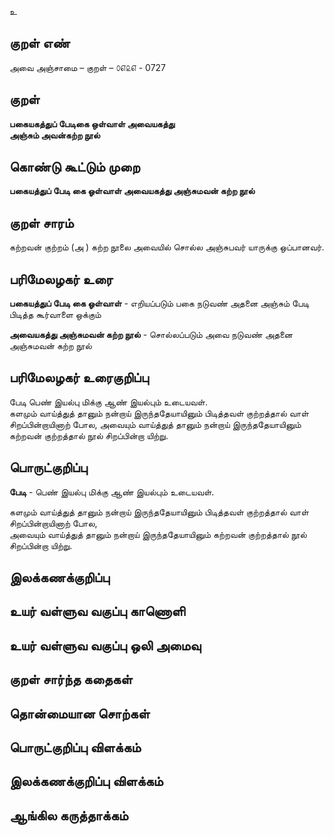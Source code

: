 உ

## குறள் எண் 

அவை அஞ்சாமை  – குறள் – ௦௭௨௭ - 0727  

## குறள் 

**பகையகத்துப் பேடிகை ஒள்வாள் அவையகத்து  
அஞ்சும் அவன்கற்ற நூல்**  

## கொண்டு கூட்டும் முறை

**பகையத்துப் பேடி கை ஓள்வாள் அவையகத்து அஞ்சுமவன் கற்ற நூல்**

## குறள் சாரம் 

கற்றவன் குற்றம்  (அ ) கற்ற நூலை அவையில் சொல்ல அஞ்சுபவர் யாருக்கு ஒப்பானவர்.  

## பரிமேலழகர் உரை

**பகையத்துப் பேடி கை ஓள்வாள்** - எறியப்படும் பகை நடுவண் அதனை அஞ்சும் பேடி பிடித்த கூர்வாளை ஒக்கும்  

**அவையகத்து அஞ்சுமவன் கற்ற நூல்** - சொல்லப்படும் அவை நடுவண் அதனை அஞ்சுமவன் கற்ற நூல்   

## பரிமேலழகர் உரைகுறிப்பு   

பேடி பெண் இயல்பு மிக்கு ஆண் இயல்பும் உடையவள்.  
களமும் வாய்த்துத் தானும் நன்றாய் இருந்ததேயாயினும் பிடித்தவள் குற்றத்தால் வாள் சிறப்பின்றாயினாற் போல, அவையும் வாய்த்துத் தானும் நன்றாய் இருந்ததேயாயினும் கற்றவன் குற்றத்தால் நூல் சிறப்பின்றா யிற்று.  

## பொருட்குறிப்பு 

**பேடி** - பெண் இயல்பு மிக்கு ஆண் இயல்பும் உடையவள்.    

களமும் வாய்த்துத் தானும் நன்றாய் இருந்ததேயாயினும் பிடித்தவள் குற்றத்தால் வாள் சிறப்பின்றாயினாற் போல,   
அவையும் வாய்த்துத் தானும் நன்றாய் இருந்ததேயாயினும் கற்றவன் குற்றத்தால் நூல் சிறப்பின்றா யிற்று.    

## இலக்கணக்குறிப்பு  


## உயர் வள்ளுவ வகுப்பு காணொளி


## உயர் வள்ளுவ வகுப்பு ஒலி அமைவு 

 
## குறள் சார்ந்த கதைகள் 


## தொன்மையான சொற்கள்


## பொருட்குறிப்பு விளக்கம்


## இலக்கணக்குறிப்பு விளக்கம்


## ஆங்கில கருத்தாக்கம் 


